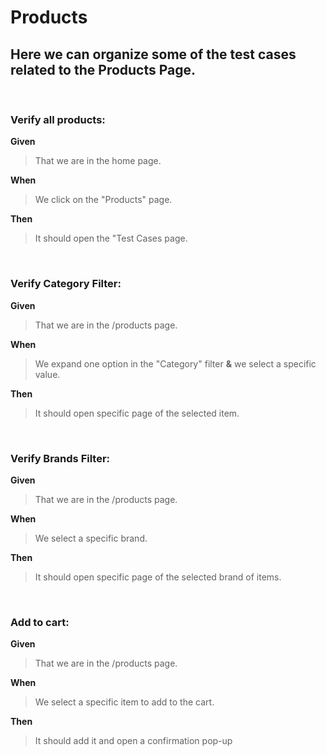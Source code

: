 # Products

## Here we can organize some of the test cases related to the Products Page.

</br>

### Verify all products:

**Given**

> That we are in the home page.

**When**

> We click on the "Products" page.

**Then**

> It should open the "Test Cases page.

</br>

### Verify Category Filter:

**Given**

> That we are in the /products page.

**When**

> We expand one option in the "Category" filter
> **&**
> we select a specific value.

**Then**

> It should open specific page of the selected item.

</br>

### Verify Brands Filter:

**Given**

> That we are in the /products page.

**When**

> We select a specific brand.

**Then**

> It should open specific page of the selected brand of items.

</br>

### Add to cart:

**Given**

> That we are in the /products page.

**When**

> We select a specific item to add to the cart.

**Then**

> It should add it and open a confirmation pop-up

</br>
